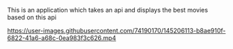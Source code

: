 This is an application which takes an api and displays the best movies based on this api

https://user-images.githubusercontent.com/74190170/145206113-b8ae910f-6822-41a6-a68c-0ea983f3c626.mp4

